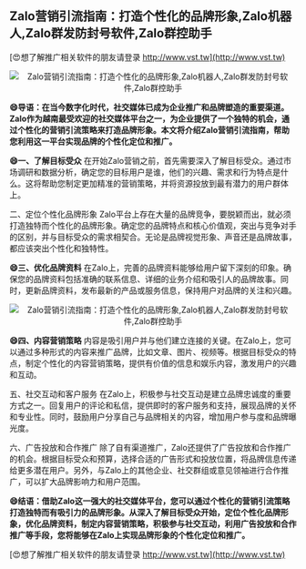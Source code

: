 ## **Zalo营销引流指南：打造个性化的品牌形象,Zalo机器人,Zalo群发防封号软件,Zalo群控助手**

[😍想了解推广相关软件的朋友请登录 http://www.vst.tw](http://www.vst.tw)

 <center><img src="https://vst.tw/MP4/tuiguang/png/3.png" alt="Zalo营销引流指南：打造个性化的品牌形象,Zalo机器人,Zalo群发防封号软件,Zalo群控助手"></center>

**😄导语：在当今数字化时代，社交媒体已成为企业推广和品牌塑造的重要渠道。Zalo作为越南最受欢迎的社交媒体平台之一，为企业提供了一个独特的机会，通过个性化的营销引流策略来打造品牌形象。本文将介绍Zalo营销引流指南，帮助您利用这一平台实现品牌的个性化定位和推广。**

**😄一、了解目标受众**
在开始Zalo营销之前，首先需要深入了解目标受众。通过市场调研和数据分析，确定您的目标用户是谁，他们的兴趣、需求和行为特点是什么。这将帮助您制定更加精准的营销策略，并将资源投放到最有潜力的用户群体上。

二、定位个性化品牌形象
Zalo平台上存在大量的品牌竞争，要脱颖而出，就必须打造独特而个性化的品牌形象。确定您的品牌特点和核心价值观，突出与竞争对手的区别，并与目标受众的需求相契合。无论是品牌视觉形象、声音还是品牌故事，都应该突出个性化和独特性。

**😄三、优化品牌资料**
在Zalo上，完善的品牌资料能够给用户留下深刻的印象。确保您的品牌资料包括准确的联系信息、详细的业务介绍和吸引人的品牌故事。同时，更新品牌资料，发布最新的产品或服务信息，保持用户对品牌的关注和兴趣。

 <center><img src="https://vst.tw/MP4/tuiguang/png/6.png" alt="Zalo营销引流指南：打造个性化的品牌形象,Zalo机器人,Zalo群发防封号软件,Zalo群控助手"></center>

**😄四、内容营销策略**
内容是吸引用户并与他们建立连接的关键。在Zalo上，您可以通过多种形式的内容来推广品牌，比如文章、图片、视频等。根据目标受众的特点，制定个性化的内容营销策略，提供有价值的信息和娱乐内容，激发用户的兴趣和互动。

五、社交互动和客户服务
在Zalo上，积极参与社交互动是建立品牌忠诚度的重要方式之一。回复用户的评论和私信，提供即时的客户服务和支持，展现品牌的关怀和专业性。同时，鼓励用户分享自己与品牌相关的内容，增加用户参与度和品牌曝光度。

六、广告投放和合作推广
除了自有渠道推广，Zalo还提供了广告投放和合作推广的机会。根据目标受众和预算，选择合适的广告形式和投放位置，将品牌信息传递给更多潜在用户。另外，与Zalo上的其他企业、社交群组或意见领袖进行合作推广，可以扩大品牌影响力和用户范围。

**😄结语：借助Zalo这一强大的社交媒体平台，您可以通过个性化的营销引流策略打造独特而有吸引力的品牌形象。从深入了解目标受众开始，定位个性化品牌形象，优化品牌资料，制定内容营销策略，积极参与社交互动，利用广告投放和合作推广等手段，您将能够在Zalo上实现品牌形象的个性化定位和推广。**

[😍想了解推广相关软件的朋友请登录 http://www.vst.tw](http://www.vst.tw)




